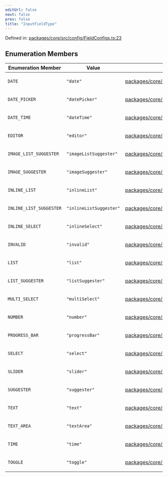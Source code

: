 ```yaml
---
editUrl: false
next: false
prev: false
title: "InputFieldType"
---
```


Defined in: [packages/core/src/config/FieldConfigs.ts:23](https://github.com/mProjectsCode/obsidian-meta-bind-plugin/blob/43804cae2c305431d6768245a6348f2ee7f14fca/packages/core/src/config/FieldConfigs.ts#L23)

## Enumeration Members

<table>
<thead>
<tr>
<th>Enumeration Member</th>
<th>Value</th>
<th>Defined in</th>
</tr>
</thead>
<tbody>
<tr>
<td>

<a id="date"></a> `DATE`

</td>
<td>

`"date"`

</td>
<td>

[packages/core/src/config/FieldConfigs.ts:30](https://github.com/mProjectsCode/obsidian-meta-bind-plugin/blob/43804cae2c305431d6768245a6348f2ee7f14fca/packages/core/src/config/FieldConfigs.ts#L30)

</td>
</tr>
<tr>
<td>

<a id="date_picker"></a> `DATE_PICKER`

</td>
<td>

`"datePicker"`

</td>
<td>

[packages/core/src/config/FieldConfigs.ts:32](https://github.com/mProjectsCode/obsidian-meta-bind-plugin/blob/43804cae2c305431d6768245a6348f2ee7f14fca/packages/core/src/config/FieldConfigs.ts#L32)

</td>
</tr>
<tr>
<td>

<a id="date_time"></a> `DATE_TIME`

</td>
<td>

`"dateTime"`

</td>
<td>

[packages/core/src/config/FieldConfigs.ts:44](https://github.com/mProjectsCode/obsidian-meta-bind-plugin/blob/43804cae2c305431d6768245a6348f2ee7f14fca/packages/core/src/config/FieldConfigs.ts#L44)

</td>
</tr>
<tr>
<td>

<a id="editor"></a> `EDITOR`

</td>
<td>

`"editor"`

</td>
<td>

[packages/core/src/config/FieldConfigs.ts:35](https://github.com/mProjectsCode/obsidian-meta-bind-plugin/blob/43804cae2c305431d6768245a6348f2ee7f14fca/packages/core/src/config/FieldConfigs.ts#L35)

</td>
</tr>
<tr>
<td>

<a id="image_list_suggester"></a> `IMAGE_LIST_SUGGESTER`

</td>
<td>

`"imageListSuggester"`

</td>
<td>

[packages/core/src/config/FieldConfigs.ts:43](https://github.com/mProjectsCode/obsidian-meta-bind-plugin/blob/43804cae2c305431d6768245a6348f2ee7f14fca/packages/core/src/config/FieldConfigs.ts#L43)

</td>
</tr>
<tr>
<td>

<a id="image_suggester"></a> `IMAGE_SUGGESTER`

</td>
<td>

`"imageSuggester"`

</td>
<td>

[packages/core/src/config/FieldConfigs.ts:36](https://github.com/mProjectsCode/obsidian-meta-bind-plugin/blob/43804cae2c305431d6768245a6348f2ee7f14fca/packages/core/src/config/FieldConfigs.ts#L36)

</td>
</tr>
<tr>
<td>

<a id="inline_list"></a> `INLINE_LIST`

</td>
<td>

`"inlineList"`

</td>
<td>

[packages/core/src/config/FieldConfigs.ts:42](https://github.com/mProjectsCode/obsidian-meta-bind-plugin/blob/43804cae2c305431d6768245a6348f2ee7f14fca/packages/core/src/config/FieldConfigs.ts#L42)

</td>
</tr>
<tr>
<td>

<a id="inline_list_suggester"></a> `INLINE_LIST_SUGGESTER`

</td>
<td>

`"inlineListSuggester"`

</td>
<td>

[packages/core/src/config/FieldConfigs.ts:41](https://github.com/mProjectsCode/obsidian-meta-bind-plugin/blob/43804cae2c305431d6768245a6348f2ee7f14fca/packages/core/src/config/FieldConfigs.ts#L41)

</td>
</tr>
<tr>
<td>

<a id="inline_select"></a> `INLINE_SELECT`

</td>
<td>

`"inlineSelect"`

</td>
<td>

[packages/core/src/config/FieldConfigs.ts:38](https://github.com/mProjectsCode/obsidian-meta-bind-plugin/blob/43804cae2c305431d6768245a6348f2ee7f14fca/packages/core/src/config/FieldConfigs.ts#L38)

</td>
</tr>
<tr>
<td>

<a id="invalid"></a> `INVALID`

</td>
<td>

`"invalid"`

</td>
<td>

[packages/core/src/config/FieldConfigs.ts:46](https://github.com/mProjectsCode/obsidian-meta-bind-plugin/blob/43804cae2c305431d6768245a6348f2ee7f14fca/packages/core/src/config/FieldConfigs.ts#L46)

</td>
</tr>
<tr>
<td>

<a id="list"></a> `LIST`

</td>
<td>

`"list"`

</td>
<td>

[packages/core/src/config/FieldConfigs.ts:39](https://github.com/mProjectsCode/obsidian-meta-bind-plugin/blob/43804cae2c305431d6768245a6348f2ee7f14fca/packages/core/src/config/FieldConfigs.ts#L39)

</td>
</tr>
<tr>
<td>

<a id="list_suggester"></a> `LIST_SUGGESTER`

</td>
<td>

`"listSuggester"`

</td>
<td>

[packages/core/src/config/FieldConfigs.ts:40](https://github.com/mProjectsCode/obsidian-meta-bind-plugin/blob/43804cae2c305431d6768245a6348f2ee7f14fca/packages/core/src/config/FieldConfigs.ts#L40)

</td>
</tr>
<tr>
<td>

<a id="multi_select"></a> `MULTI_SELECT`

</td>
<td>

`"multiSelect"`

</td>
<td>

[packages/core/src/config/FieldConfigs.ts:29](https://github.com/mProjectsCode/obsidian-meta-bind-plugin/blob/43804cae2c305431d6768245a6348f2ee7f14fca/packages/core/src/config/FieldConfigs.ts#L29)

</td>
</tr>
<tr>
<td>

<a id="number"></a> `NUMBER`

</td>
<td>

`"number"`

</td>
<td>

[packages/core/src/config/FieldConfigs.ts:33](https://github.com/mProjectsCode/obsidian-meta-bind-plugin/blob/43804cae2c305431d6768245a6348f2ee7f14fca/packages/core/src/config/FieldConfigs.ts#L33)

</td>
</tr>
<tr>
<td>

<a id="progress_bar"></a> `PROGRESS_BAR`

</td>
<td>

`"progressBar"`

</td>
<td>

[packages/core/src/config/FieldConfigs.ts:37](https://github.com/mProjectsCode/obsidian-meta-bind-plugin/blob/43804cae2c305431d6768245a6348f2ee7f14fca/packages/core/src/config/FieldConfigs.ts#L37)

</td>
</tr>
<tr>
<td>

<a id="select"></a> `SELECT`

</td>
<td>

`"select"`

</td>
<td>

[packages/core/src/config/FieldConfigs.ts:28](https://github.com/mProjectsCode/obsidian-meta-bind-plugin/blob/43804cae2c305431d6768245a6348f2ee7f14fca/packages/core/src/config/FieldConfigs.ts#L28)

</td>
</tr>
<tr>
<td>

<a id="slider"></a> `SLIDER`

</td>
<td>

`"slider"`

</td>
<td>

[packages/core/src/config/FieldConfigs.ts:25](https://github.com/mProjectsCode/obsidian-meta-bind-plugin/blob/43804cae2c305431d6768245a6348f2ee7f14fca/packages/core/src/config/FieldConfigs.ts#L25)

</td>
</tr>
<tr>
<td>

<a id="suggester"></a> `SUGGESTER`

</td>
<td>

`"suggester"`

</td>
<td>

[packages/core/src/config/FieldConfigs.ts:34](https://github.com/mProjectsCode/obsidian-meta-bind-plugin/blob/43804cae2c305431d6768245a6348f2ee7f14fca/packages/core/src/config/FieldConfigs.ts#L34)

</td>
</tr>
<tr>
<td>

<a id="text"></a> `TEXT`

</td>
<td>

`"text"`

</td>
<td>

[packages/core/src/config/FieldConfigs.ts:26](https://github.com/mProjectsCode/obsidian-meta-bind-plugin/blob/43804cae2c305431d6768245a6348f2ee7f14fca/packages/core/src/config/FieldConfigs.ts#L26)

</td>
</tr>
<tr>
<td>

<a id="text_area"></a> `TEXT_AREA`

</td>
<td>

`"textArea"`

</td>
<td>

[packages/core/src/config/FieldConfigs.ts:27](https://github.com/mProjectsCode/obsidian-meta-bind-plugin/blob/43804cae2c305431d6768245a6348f2ee7f14fca/packages/core/src/config/FieldConfigs.ts#L27)

</td>
</tr>
<tr>
<td>

<a id="time"></a> `TIME`

</td>
<td>

`"time"`

</td>
<td>

[packages/core/src/config/FieldConfigs.ts:31](https://github.com/mProjectsCode/obsidian-meta-bind-plugin/blob/43804cae2c305431d6768245a6348f2ee7f14fca/packages/core/src/config/FieldConfigs.ts#L31)

</td>
</tr>
<tr>
<td>

<a id="toggle"></a> `TOGGLE`

</td>
<td>

`"toggle"`

</td>
<td>

[packages/core/src/config/FieldConfigs.ts:24](https://github.com/mProjectsCode/obsidian-meta-bind-plugin/blob/43804cae2c305431d6768245a6348f2ee7f14fca/packages/core/src/config/FieldConfigs.ts#L24)

</td>
</tr>
</tbody>
</table>
